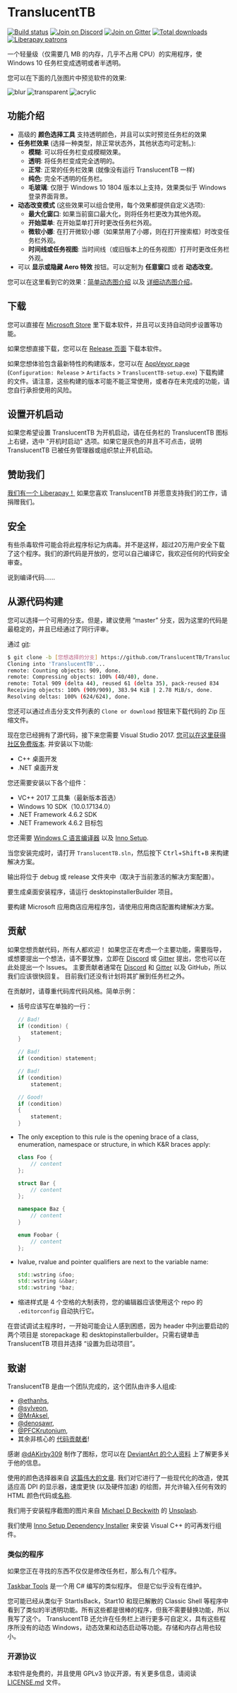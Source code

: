 # TranslucentTB

[![Build status](https://ci.appveyor.com/api/projects/status/9yym3vr6s5gc7vk3/branch/master?svg=true)](https://ci.appveyor.com/project/sylveon/translucenttb/branch/master)
[![Join on Discord](https://img.shields.io/discord/304387206552879116.svg)][Discord]
[![Join on Gitter](https://badges.gitter.im/TranslucentTB/Lobby.svg)][Gitter]
[![Total downloads](https://img.shields.io/github/downloads/TranslucentTB/TranslucentTB/total.svg)](https://github.com/TranslucentTB/TranslucentTB/releases)
[![Liberapay patrons](https://img.shields.io/liberapay/patrons/TranslucentTB.svg)](https://liberapay.com/TranslucentTB/)

一个轻量级（仅需要几 MB 的内存，几乎不占用 CPU）的实用程序，使 Windows 10 任务栏变成透明或者半透明。

您可以在下面的几张图片中预览软件的效果:

![blur](https://i.imgur.com/r4ZJjnL.png) ![transparent](https://i.imgur.com/eLGTtwp.png) ![acrylic](https://i.imgur.com/M15IPJW.png)

## 功能介绍

- 高级的 **颜色选择工具** 支持透明颜色，并且可以实时预览任务栏的效果
- **任务栏效果** (选择一种类型，除正常状态外，其他状态均可定制。):
  - **模糊**: 可以将任务栏变成模糊效果。
  - **透明**: 将任务栏变成完全透明的。
  - **正常**: 正常的任务栏效果 (就像没有运行 TranslucentTB 一样)
  - **纯色**: 完全不透明的任务栏。
  - **毛玻璃**: 仅限于 Windows 10 1804 版本以上支持，效果类似于 Windows 登录界面背景。
- **动态改变模式** (这些效果可以组合使用，每个效果都提供自定义选项):
  - **最大化窗口**: 如果当前窗口最大化，则将任务栏更改为其他外观。
  - **开始菜单**: 在开始菜单打开时更改任务栏外观。
  - **微软小娜**: 在打开微软小娜（如果禁用了小娜，则在打开搜索框）时改变任务栏外观。
  - **时间线或任务视图**: 当时间线（或旧版本上的任务视图）打开时更改任务栏外观。
- 可以 **显示或隐藏 Aero 特效** 按钮。可以定制为 **任意窗口** 或者 **动态改变**。

您可以在这里看到它的效果：[简单动态图介绍](https://gfycat.com/TidyFelineCrownofthornsstarfish) 以及 [详细动态图介绍](https://gfycat.com/ConsciousCriminalDassie)。

## 下载

您可以直接在 [Microsoft Store](https://www.microsoft.com/store/apps/9PF4KZ2VN4W9) 里下载本软件，并且可以支持自动同步设置等功能。

如果您想直接下载，您可以在 [Release 页面](https://github.com/TranslucentTB/TranslucentTB/releases) 下载本软件。

如果您想体验包含最新特性的构建版本，您可以在 [AppVeyor page](https://ci.appveyor.com/project/sylveon/translucenttb) (`Configuration: Release` > `Artifacts` > `TranslucentTB-setup.exe`) 下载构建的文件。请注意，这些构建的版本可能不能正常使用，或者存在未完成的功能，请您自行承担使用的风险。

## 设置开机启动

如果您希望设置 TranslucentTB 为开机启动，请在任务栏的 TranslucentTB 图标上右键，选中 "开机时启动" 选项。如果它是灰色的并且不可点击，说明 TranslucentTB 已被任务管理器或组织禁止开机启动。

## 赞助我们

[我们有一个 Liberapay！](https://liberapay.com/TranslucentTB/) 如果您喜欢 TranslucentTB 并愿意支持我们的工作，请捐赠我们。

## 安全

有些杀毒软件可能会将此程序标记为病毒。并不是这样，超过20万用户安全下载了这个程序。我们的源代码是开放的，您可以自己编译它，我欢迎任何的代码安全审查。

说到编译代码……

## 从源代码构建

您可以选择一个可用的分支。但是，建议使用 “master” 分支，因为这里的代码是最稳定的，并且已经通过了同行评审。

通过 [git](https://git-scm.com):

```sh
$ git clone -b [您想选择的分支] https://github.com/TranslucentTB/TranslucentTB
Cloning into 'TranslucentTB'...
remote: Counting objects: 909, done.
remote: Compressing objects: 100% (40/40), done.
remote: Total 909 (delta 44), reused 61 (delta 35), pack-reused 834
Receiving objects: 100% (909/909), 383.94 KiB | 2.78 MiB/s, done.
Resolving deltas: 100% (624/624), done.
```

您还可以通过点击分支文件列表的 `Clone or download` 按钮来下载代码的 Zip 压缩文件。

现在您已经拥有了源代码，接下来您需要 Visual Studio 2017. [您可以在这里获得社区免费版本](https://www.visualstudio.com/vs/community/).
并安装以下功能:

- C++ 桌面开发
- .NET 桌面开发

您还需要安装以下各个组件：

- VC++ 2017 工具集（最新版本首选）
- Windows 10 SDK（10.0.17134.0）
- .NET Framework 4.6.2 SDK
- .NET Framework 4.6.2 目标包

您还需要 [Windows C 语言编译器](http://releases.llvm.org/download.html) 以及 [Inno Setup](http://jrsoftware.org/isdl.php).

<!-- markdownlint-disable MD033 -->
当您安装完成时，请打开 `TranslucentTB.sln`，然后按下 <kbd>Ctrl</kbd>+<kbd>Shift</kbd>+<kbd>B</kbd> 来构建解决方案。
<!-- markdownlint-enable MD033 -->

输出将位于 debug 或 release 文件夹中（取决于当前激活的解决方案配置）。

要生成桌面安装程序，请运行 desktopinstallerBuilder 项目。

要构建 Microsoft 应用商店应用程序包，请使用应用商店配置构建解决方案。

## 贡献

如果您想贡献代码，所有人都欢迎！ 如果您正在考虑一个主要功能，需要指导，或想要提出一个想法，请不要犹豫，立即在 [Discord] 或 [Gitter] 提出，您也可以在此处提出一个 Issues。 主要贡献者通常在 [Discord] 和 [Gitter] 以及 GitHub，所以我们应该很快回复。
目前我们还没有计划将其扩展到任务栏之外。

在贡献时，请尊重代码库代码风格。简单示例：

- 括号应该写在单独的一行：

  ```cpp
  // Bad!
  if (condition) {
      statement;
  }
  
  // Bad!
  if (condition) statement;
  
  // Bad!
  if (condition)
      statement;
  
  // Good!
  if (condition)
  {
      statement;
  }
  ```

- The only exception to this rule is the opening brace of a class, enumeration, namespace or structure, in which K&R braces apply:

  ```cpp
  class Foo {
      // content
  };
  
  struct Bar {
      // content
  };
  
  namespace Baz {
      // content
  }

  enum Foobar {
      // content
  };
  ```

- lvalue, rvalue and pointer qualifiers are next to the variable name:

  ```cpp
  std::wstring &foo;
  std::wstring &&bar;
  std::wstring *baz;
  ```

- 缩进样式是 4 个空格的大制表符，您的编辑器应该使用这个 repo 的 `.editorconfig` 自动执行它。

在尝试调试主程序时，一开始可能会让人感到困惑，因为 header 中列出要启动的两个项目是 storepackage 和 desktopinstallerbuilder。只需右键单击TranslucentTB 项目并选择 “设置为启动项目”。

## 致谢

TranslucentTB 是由一个团队完成的，这个团队由许多人组成:

- [@ethanhs](https://github.com/ethanhs),
- [@sylveon](https://github.com/sylveon),
- [@MrAksel](https://github.com/MrAksel),
- [@denosawr](https://github.com/denosawr),
- [@PFCKrutonium](https://github.com/PFCKrutonium),
- 其余非核心的 [代码贡献者](https://github.com/TranslucentTB/TranslucentTB/graphs/contributors)!

感谢 [@dAKirby309](https://github.com/dAKirby309) 制作了图标，您可以在 [DeviantArt 的个人资料](https://dakirby309.deviantart.com/) 上了解更多关于他的信息。

使用的颜色选择器来自 [这篇伟大的文章](https://www.codeproject.com/Articles/9207/An-HSV-RGBA-colour-picker).
我们对它进行了一些现代化的改造，使其适应高 DPI 的显示器，速度更快 (以及硬件加速) 的绘图，并允许输入任何有效的 HTML 颜色代码或[名称](https://www.w3schools.com/colors/colors_names.asp).

我们用于安装程序截图的图片来自 [Michael D Beckwith](https://unsplash.com/photos/M-nHIqkO4-o) 的 [Unsplash](https://unsplash.com/).

我们使用 [Inno Setup Dependency Installer](https://github.com/stfx/innodependencyinstaller) 来安装 Visual C++ 的可再发行组件。

### 类似的程序

如果您正在寻找的东西不仅仅是修改任务栏，那么有几个程序。

[Taskbar Tools](https://github.com/Elestriel/TaskbarTools) 是一个用 C# 编写的类似程序。 但是它似乎没有在维护。

您可能已经从类似于 StartIsBack，Start10 和现已解散的 Classic Shell 等程序中看到了类似的半透明功能。所有这些都是很棒的程序，但我不需要替换功能，所以我写了这个。
TranslucentTB 还允许在任务栏上进行更多可自定义，具有这些程序所没有的动态 Windows，动态效果和动态启动等功能。存储和内存占用也较小。

### 开源协议

本软件是免费的，并且使用 GPLv3 协议开源，有关更多信息，请阅读 [LICENSE.md](LICENSE.md) 文件。

[Discord]: https://discord.gg/w95DGTK
[Gitter]: https://gitter.im/TranslucentTB/Lobby
